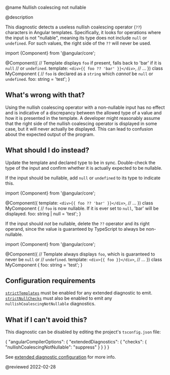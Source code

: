 @name Nullish coalescing not nullable

@description

This diagnostic detects a useless nullish coalescing operator \(`??`\) characters in Angular templates.
Specifically, it looks for operations where the input is not "nullable", meaning its type does not include `null` or `undefined`.
For such values, the right side of the `??` will never be used.

<code-example format="typescript" language="typescript">

import {Component} from '&commat;angular/core';

&commat;Component({
  // Template displays `foo` if present, falls back to 'bar' if it is `null`
  // or `undefined`.
  template: `<div>{{ foo ?? 'bar' }}</div>`,
  // &hellip;
})
class MyComponent {
  // `foo` is declared as a `string` which *cannot* be `null` or `undefined`.
  foo: string = 'test';
}

</code-example>

## What's wrong with that?

Using the nullish coalescing operator with a non-nullable input has no effect and is indicative of a discrepancy between the allowed type of a value and how it is presented in the template.
A developer might reasonably assume that the right side of the nullish coalescing operator is displayed in some case, but it will never actually be displayed.
This can lead to confusion about the expected output of the program.

## What should I do instead?

Update the template and declared type to be in sync.
Double-check the type of the input and confirm whether it is actually expected to be nullable.

If the input should be nullable, add `null` or `undefined` to its type to indicate this.

<code-example format="typescript" language="typescript">

import {Component} from '&commat;angular/core';

&commat;Component({
  template: `<div>{{ foo ?? 'bar' }}</div>`,
  // &hellip;
})
class MyComponent {
  // `foo` is now nullable. If it is ever set to `null`, 'bar' will be displayed.
  foo: string | null = 'test';
}

</code-example>

If the input should *not* be nullable, delete the `??` operator and its right operand, since the value is guaranteed by TypeScript to always be non-nullable.

<code-example format="typescript" language="typescript">

import {Component} from '&commat;angular/core';

&commat;Component({
  // Template always displays `foo`, which is guaranteed to never be `null` or
  // `undefined`.
  template: `<div>{{ foo }}</div>`,
  // &hellip;
})
class MyComponent {
  foo: string = 'test';
}

</code-example>

## Configuration requirements

[`strictTemplates`](guide/template-typecheck#strict-mode) must be enabled for any extended diagnostic to emit.
[`strictNullChecks`](guide/template-typecheck#strict-null-checks) must also be enabled to emit any `nullishCoalescingNotNullable` diagnostics.

## What if I can't avoid this?

This diagnostic can be disabled by editing the project's `tsconfig.json` file:

<code-example format="json" language="json">

{
  "angularCompilerOptions": {
    "extendedDiagnostics": {
      "checks": {
        "nullishCoalescingNotNullable": "suppress"
      }
    }
  }
}

</code-example>

See [extended diagnostic configuration](extended-diagnostics#configuration) for more info.

<!-- links -->

<!-- external links -->

<!-- end links -->

@reviewed 2022-02-28
